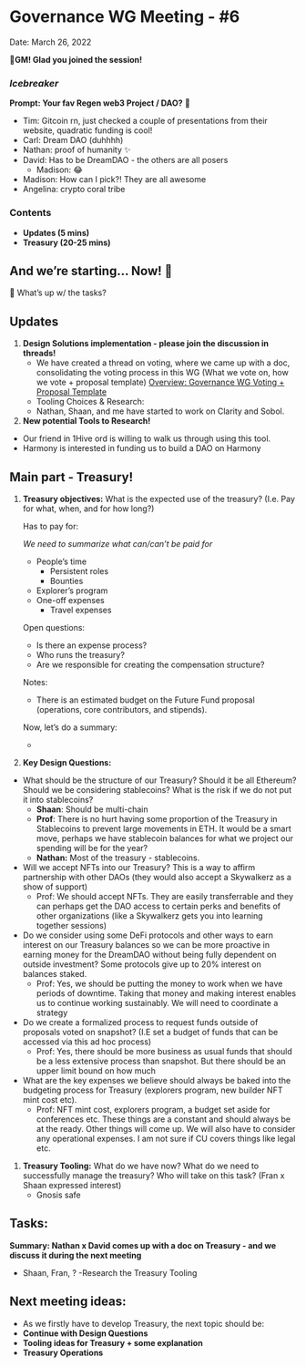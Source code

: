 # Governance WG Meeting - #6

Date: March 26, 2022

🌱**GM! Glad you joined the session!** 

### *Icebreaker*

**Prompt: Your fav Regen web3 Project / DAO?** 👀

- Tim: Gitcoin rn, just checked a couple of presentations from their website, quadratic funding is cool!
- Carl: Dream DAO (duhhhh)
- Nathan: proof of humanity ✨
- David: Has to be DreamDAO - the others are all posers
    - Madison: 😂
- Madison: How can I pick?! They are all awesome
- Angelina: crypto coral tribe

### Contents

- **Updates (5 mins)**
- **Treasury (20-25 mins)**

## And we’re starting... Now! 🚀

<aside>
📢 What’s up w/ the tasks?

## Updates

1. **Design Solutions implementation - please join the discussion in threads!**
    - We have created a thread on voting, where we came up with a doc, consolidating the voting process in this WG (What we vote on, how we vote + proposal template) 
    [Overview: Governance WG Voting + Proposal Template](../../../../Document%20Archive%20816b78f2e0c6400e8ce641cdd07e5402/Dream%20DAO%20Working%20Groups%20Home%20Season%201%204d1702104a2f4180a27e92b0510bd283/Dream%20DAO%20Phase%201%20Working%20Groups%20c53752864e064f6da1b9f1c4ed1019ba/Governance%20WG%20%5BLegacy%5D%20a464f56462524c87842951a5c5d8b9f0/Overview%20Governance%20WG%20Voting%20+%20Proposal%20Template%20c01bb9cd046a43c095b50bba78b62167.md)
    - Tooling Choices & Research: 
    - Nathan, Shaan, and me have started to work on Clarity and Sobol.
2. **New potential Tools to Research!**
- Our friend in 1Hive ord is willing to walk us through using this tool.
- Harmony is interested in funding us to build a DAO on Harmony
</aside>

## Main part - Treasury!

1. **Treasury objectives:**
What is the expected use of the treasury? (I.e. Pay for what, when, and for how long?)
    
    
    Has to pay for: 
    
    *We need to summarize what can/can’t be paid for* 
    
    - People’s time
        - Persistent roles
        - Bounties
    - Explorer’s program
    - One-off expenses
        - Travel expenses
    
    Open questions: 
    
    - Is there an expense process?
    - Who runs the treasury?
    - Are we responsible for creating the compensation structure?
    
    Notes: 
    
    - There is an estimated budget on the Future Fund proposal (operations, core contributors, and stipends).
    
    Now, let’s do a summary:
    
    - 
2. **Key Design Questions:**
- What should be the structure of our Treasury?  Should it be all Ethereum?  Should we be considering stablecoins?  What is the risk if we do not put it into stablecoins?
    - **Shaan**: Should be multi-chain
    - **Prof**: There is no hurt having some proportion of the Treasury in Stablecoins to prevent large movements in ETH.  It would be a smart move, perhaps we have stablecoin balances for what we project our spending will be for the year?
    - **Nathan:** Most of the treasury - stablecoins.
- Will we accept NFTs into our Treasury?  This is a way to affirm partnership with other DAOs (they would also accept a Skywalkerz as a show of support)
    - Prof: We should accept NFTs.  They are easily transferrable and they can perhaps get the DAO access to certain perks and benefits of other organizations (like a Skywalkerz gets you into learning together sessions)
- Do we consider using some DeFi protocols and other ways to earn interest on our Treasury balances so we can be more proactive in earning money for the DreamDAO without being fully dependent on outside investment?  Some protocols give up to 20% interest on balances staked.
    - Prof: Yes, we should be putting the money to work when we have periods of downtime.  Taking that money and making interest enables us to continue working sustainably.  We will need to coordinate a strategy
- Do we create a formalized process to request funds outside of proposals voted on snapshot?  (I.E set a budget of funds that can be accessed via this ad hoc process)
    - Prof: Yes, there should be more business as usual funds that should be a less extensive process than snapshot.  But there should be an upper limit bound on how much
- What are the key expenses we believe should always be baked into the budgeting process for Treasury (explorers program, new builder NFT mint cost etc).
    - Prof: NFT mint cost, explorers program, a budget set aside for conferences etc.  These things are a constant and should always be at the ready.  Other things will come up.  We will also have to consider any operational expenses.  I am not sure if CU covers things like legal etc.
1. **Treasury Tooling:**
What do we have now? What do we need to successfully manage the treasury?
Who will take on this task? (Fran x Shaan expressed interest)
    - Gnosis safe

## Tasks:

**Summary: Nathan x David comes up with a doc on Treasury - and we discuss it during the next meeting**

- Shaan, Fran, ? -Research the Treasury Tooling

## **Next meeting ideas:**

- As we firstly have to develop Treasury, the next topic should be:
- **Continue with Design Questions**
- **Tooling ideas for Treasury + some explanation**
- **Treasury Operations**